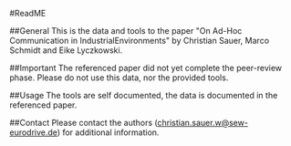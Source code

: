 #ReadME

##General
This is the data and tools to the paper "On Ad-Hoc Communication in IndustrialEnvironments" by Christian Sauer, Marco Schmidt and Eike Lyczkowski.

##Important
The referenced paper did not yet complete the peer-review phase. Please do not use this data, nor the provided tools.

##Usage
The tools are self documented, the data is documented in the referenced paper.

##Contact
Please contact the authors (christian.sauer.w@sew-eurodrive.de) for additional information.